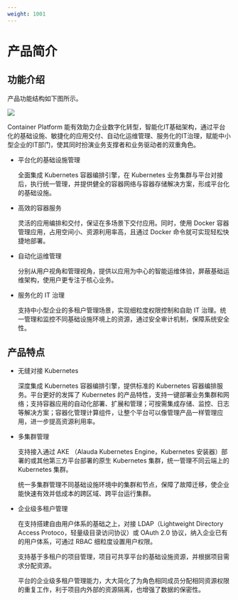 ```yaml
---
weight: 1001
---
```


# 产品简介

## 功能介绍

产品功能结构如下图所示。

![](/zh/structure.png)

Container Platform 能有效助力企业数字化转型，智能化IT基础架构，通过平台化的基础设施、敏捷化的应用交付、自动化运维管理、服务化的IT治理，赋能中小型企业的IT部门，使其同时扮演业务支撑者和业务驱动者的双重角色。

- 平台化的基础设施管理

  全面集成 Kubernetes 容器编排引擎，在 Kubernetes 业务集群与平台对接后，执行统一管理，并提供健全的容器网络与容器存储解决方案，形成平台化的基础设施。

- 高效的容器服务

  灵活的应用编排和交付，保证在多场景下交付应用。同时，使用 Docker 容器管理应用，占用空间小、资源利用率高，且通过 Docker 命令就可实现轻松快捷地部署。

- 自动化运维管理

  分别从用户视角和管理视角，提供以应用为中心的智能运维体验，屏蔽基础运维架构，使用户更专注于核心业务。

- 服务化的 IT 治理

  支持中小型企业的多租户管理场景，实现细粒度权限控制和自助 IT 治理。统一管理和监控不同基础设施环境上的资源，通过安全审计机制，保障系统安全性。

## 产品特点

- 无缝对接 Kubernetes

  深度集成 Kubernetes 容器编排引擎，提供标准的 Kubernetes 容器编排服务。平台更好的发挥了 Kubernetes 的产品特性，支持一键部署业务集群和网络；支持容器应用的自动化部署、扩展和管理；可按需集成存储、监控、日志等解决方案；容器化管理计算组件，让整个平台可以像管理产品一样管理应用，进一步提高资源利用率。

- 多集群管理

  支持接入通过 AKE （Alauda Kubernetes Engine，Kubernetes 安装器）部署的或其他第三方平台部署的原生 Kubernetes 集群，统一管理不同云端上的 Kubernetes 集群。

  统一多集群管理不同基础设施环境中的集群和节点，保障了故障迁移，使企业能快速有效并低成本的跨区域、跨平台运行集群。

- 企业级多租户管理

  在支持搭建自由用户体系的基础之上，对接 LDAP（Lightweight Directory Access Protoco，轻量级目录访问协议）或 OAuth 2.0 协议，纳入企业已有的用户体系，可通过 RBAC 细粒度设置用户权限。

  支持基于多租户的项目管理，项目可共享平台的基础设施资源，并根据项目需求分配资源。

  平台的企业级多租户管理能力，大大简化了为角色相同成员分配相同资源权限的重复工作，利于项目内外部的资源隔离，也增强了数据的保密性。
